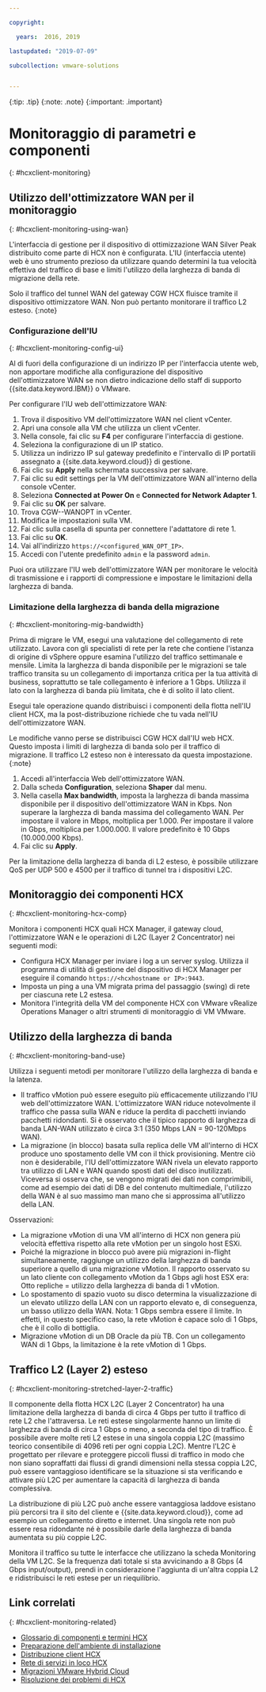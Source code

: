 ```yaml
---

copyright:

  years:  2016, 2019

lastupdated: "2019-07-09"

subcollection: vmware-solutions


---
```


{:tip: .tip}
{:note: .note}
{:important: .important}

# Monitoraggio di parametri e componenti
{: #hcxclient-monitoring}

## Utilizzo dell'ottimizzatore WAN per il monitoraggio
{: #hcxclient-monitoring-using-wan}

L'interfaccia di gestione per il dispositivo di ottimizzazione WAN Silver Peak distribuito come parte di HCX non è configurata. L'IU (interfaccia utente) web è uno strumento prezioso da utilizzare quando determini la tua velocità effettiva del traffico di base e limiti l'utilizzo della larghezza di banda di migrazione della rete.

Solo il traffico del tunnel WAN del gateway CGW HCX fluisce tramite il dispositivo ottimizzatore WAN. Non può pertanto monitorare il traffico L2 esteso.
{:note}

### Configurazione dell'IU
{: #hcxclient-monitoring-config-ui}

Al di fuori della configurazione di un indirizzo IP per l'interfaccia utente web,
non apportare modifiche alla configurazione del dispositivo dell'ottimizzatore WAN se non dietro indicazione dello staff di supporto {{site.data.keyword.IBM}} o VMware.

Per configurare l'IU web dell'ottimizzatore WAN:

1. Trova il dispositivo VM dell'ottimizzatore WAN nel client vCenter.
2. Apri una console alla VM che utilizza un client vCenter.
3. Nella console, fai clic su **F4** per configurare l'interfaccia di gestione.
4. Seleziona la configurazione di un IP statico.
5. Utilizza un indirizzo IP sul gateway predefinito e l'intervallo di IP portatili assegnato a {{site.data.keyword.cloud}} di gestione.
6. Fai clic su **Apply** nella schermata successiva per salvare.
7. Fai clic su edit settings per la VM dell'ottimizzatore WAN all'interno della console vCenter.
8. Seleziona **Connected at Power On** e **Connected for Network Adapter 1**.
9. Fai clic su **OK** per salvare.
10. Trova CGW-<xxx>-WANOPT in vCenter.
11. Modifica le impostazioni sulla VM.
12. Fai clic sulla casella di spunta per connettere l'adattatore di rete 1.
13. Fai clic su **OK**.
14. Vai all'indirizzo `https://<configured_WAN_OPT_IP>`.
15. Accedi con l'utente predefinito `admin` e la password `admin`.

Puoi ora utilizzare l'IU web dell'ottimizzatore WAN per monitorare le velocità di trasmissione e i rapporti di compressione e impostare le limitazioni della larghezza di banda.

### Limitazione della larghezza di banda della migrazione
{: #hcxclient-monitoring-mig-bandwidth}

Prima di migrare le VM, esegui una valutazione del collegamento di rete utilizzato. Lavora con gli specialisti di rete per la rete che contiene l'istanza di origine di vSphere oppure esamina l'utilizzo del traffico settimanale e mensile. Limita la larghezza di banda disponibile per le migrazioni se tale traffico transita su un collegamento di importanza critica per la tua attività di business, soprattutto se tale collegamento è inferiore a 1 Gbps. Utilizza il lato con la larghezza di banda più limitata, che è di solito il lato client.

Esegui tale operazione quando distribuisci i componenti della flotta nell'IU client HCX, ma la post-distribuzione richiede che tu vada nell'IU dell'ottimizzatore WAN.

Le modifiche vanno perse se distribuisci CGW HCX dall'IU web HCX. Questo imposta i limiti di larghezza di banda solo per il traffico di migrazione. Il traffico L2 esteso non è interessato da questa impostazione.
{:note}

1. Accedi all'interfaccia Web dell'ottimizzatore WAN.
2. Dalla scheda **Configuration**, seleziona **Shaper** dal menu.
3. Nella casella **Max bandwidth**, imposta la larghezza di banda massima disponibile per il dispositivo dell'ottimizzatore WAN in Kbps. Non superare la larghezza di banda massima del collegamento WAN. Per impostare il valore in Mbps, moltiplica per 1.000. Per impostare il valore in Gbps, moltiplica per 1.000.000. Il valore predefinito è 10 Gbps (10.000.000 Kbps).
4. Fai clic su **Apply**.

Per la limitazione della larghezza di banda di L2 esteso, è possibile utilizzare
QoS per UDP 500 e 4500 per il traffico di tunnel tra i dispositivi L2C.

## Monitoraggio dei componenti HCX
{: #hcxclient-monitoring-hcx-comp}

Monitora i componenti HCX quali HCX Manager, il gateway cloud, l'ottimizzatore WAN e le operazioni di L2C (Layer 2 Concentrator) nei seguenti modi:

- Configura HCX Manager per inviare i log a un server syslog. Utilizza il programma di
utilità di gestione del dispositivo di HCX Manager per eseguire il comando `https://<hcxhostname or
IP>:9443`.
- Imposta un ping a una VM migrata prima del passaggio (swing) di rete per ciascuna rete L2 estesa.
- Monitora l'integrità della VM del componente HCX con VMware vRealize Operations
Manager o altri strumenti di monitoraggio di VM VMware.

## Utilizzo della larghezza di banda
{: #hcxclient-monitoring-band-use}

Utilizza i seguenti metodi per monitorare l'utilizzo della larghezza di banda e la latenza.

- Il traffico vMotion può essere eseguito più efficacemente utilizzando l'IU web dell'ottimizzatore WAN. L'ottimizzatore WAN
riduce notevolmente il traffico che passa sulla WAN e riduce la perdita di pacchetti inviando pacchetti ridondanti. Si è osservato che il tipico rapporto di larghezza di banda LAN-WAN utilizzato è circa 3:1 (350 Mbps LAN = 90-120Mbps WAN).
- La migrazione (in blocco) basata sulla replica delle VM all'interno di HCX produce uno spostamento delle VM con il thick provisioning. Mentre ciò non è desiderabile, l'IU dell'ottimizzatore WAN rivela un elevato rapporto tra utilizzo di LAN e WAN quando sposti dati del disco inutilizzati. Viceversa si osserva che, se vengono migrati dei dati non comprimibili, come ad esempio dei dati di DB e del contenuto multimediale, l'utilizzo della WAN è al suo massimo man mano che si approssima all'utilizzo della LAN.

Osservazioni:
- La migrazione vMotion di una VM all'interno di HCX non genera più velocità effettiva rispetto alla rete vMotion per un singolo host ESXi.
- Poiché la migrazione in blocco può avere più migrazioni in-flight simultaneamente, raggiunge un utilizzo della larghezza di banda
superiore a quello di una migrazione vMotion. Il rapporto osservato su un lato cliente con collegamento vMotion da 1 Gbps
agli host ESX era: Otto repliche = utilizzo della larghezza di banda di 1 vMotion.
- Lo spostamento di spazio vuoto su disco determina la visualizzazione di un elevato utilizzo della LAN con un rapporto elevato e, di conseguenza, un basso utilizzo della WAN. Nota: 1 Gbps sembra essere
il limite. In effetti, in questo specifico caso, la rete vMotion è capace solo di 1 Gbps, che è il collo di bottiglia.
- Migrazione vMotion di un DB Oracle da più TB. Con un collegamento WAN di 1 Gbps,
la limitazione è la rete vMotion di 1 Gbps.

## Traffico L2 (Layer 2) esteso
{: #hcxclient-monitoring-stretched-layer-2-traffic}

Il componente della flotta HCX L2C (Layer 2 Concentrator) ha una limitazione della larghezza di banda di circa 4 Gbps per tutto il traffico di rete L2 che l'attraversa. Le reti estese singolarmente hanno un limite di larghezza di banda di circa 1 Gbps o meno, a seconda del tipo di traffico. È possibile avere molte reti L2 estese in una singola coppia L2C (massimo teorico consentibile di
4096 reti per ogni coppia L2C). Mentre l'L2C è progettato per rilevare e proteggere piccoli flussi di traffico in modo che non siano sopraffatti dai flussi di grandi dimensioni nella stessa coppia L2C, può essere vantaggioso identificare se la situazione si sta verificando e attivare più L2C per aumentare la capacità di larghezza di banda complessiva.

La distribuzione di più L2C può anche essere vantaggiosa laddove esistano più percorsi tra il sito del cliente e {{site.data.keyword.cloud}}, come ad esempio un collegamento diretto e internet. Una singola rete non può essere resa ridondante né è possibile darle della larghezza di banda aumentata su più coppie L2C.

Monitora il traffico su tutte le interfacce che utilizzano la scheda Monitoring della VM L2C. Se la frequenza dati totale si sta avvicinando a 8 Gbps (4 Gbps input/output), prendi in considerazione l'aggiunta di un'altra coppia L2 e ridistribuisci le reti estese per un riequilibrio.

## Link correlati
{: #hcxclient-monitoring-related}

* [Glossario di componenti e termini HCX](/docs/services/vmwaresolutions/services?topic=vmware-solutions-hcxclient-components)
* [Preparazione dell'ambiente di installazione ](/docs/services/vmwaresolutions/services?topic=vmware-solutions-hcxclient-planning-prep-install)
* [Distribuzione client HCX](/docs/services/vmwaresolutions/services?topic=vmware-solutions-hcxclient-vcs-client-deployment)
* [Rete di servizi in loco HCX](/docs/services/vmwaresolutions/services?topic=vmware-solutions-hcxclient-vcs-mesh-deployment)
* [Migrazioni VMware Hybrid Cloud](/docs/services/vmwaresolutions/services?topic=vmware-solutions-hcxclient-migrations)
* [Risoluzione dei problemi di HCX](/docs/services/vmwaresolutions/services?topic=vmware-solutions-hcxclient-troubleshooting)
